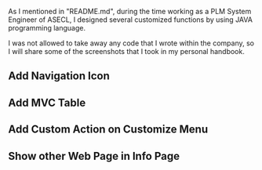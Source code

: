 As I mentioned in "README.md", during the time working as a PLM System Engineer of ASECL, I designed several customized functions 
by using JAVA programming language.

I was not allowed to take away any code that I wrote within the company, so I will share some of the screenshots that I took in my 
personal handbook.

## Add Navigation Icon



## Add MVC Table

## Add Custom Action on Customize Menu

## Show other Web Page in Info Page

